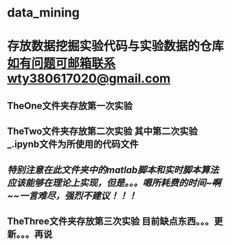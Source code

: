 # data_mining
# 存放数据挖掘实验代码与实验数据的仓库  如有问题可邮箱联系wty380617020@gmail.com
## TheOne文件夹存放第一次实验
## TheTwo文件夹存放第二次实验 其中第二次实验_.ipynb文件为所使用的代码文件  
## *特别注意在此文件夹中的matlab脚本和实时脚本算法应该能够在理论上实现，但是。。。嗯所耗费的时间~~~啊~~~~一言难尽，强烈不建议！！！*
## TheThree文件夹存放第三次实验 目前缺点东西。。。更新。。。再说

